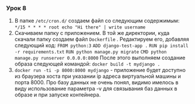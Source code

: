 ### Урок 8
1. В папке `/etc/cron.d/` создаем файл со следующим содержимым:
`*/15 * * * * root echo "Hi there" | write username`
2. Скачиваем папку с приложением. В той же директории, куда скачали папку создаем файл `Dockerfile` . Редактируем его, добавляя следующий код: 
`FROM python:3`
`ADD django-test-app .`
`RUN pip install -r requirements.txt`
`RUN python manage.py migrate`
`CMD python manage.py runserver 0.0.0.0:8000`
После этого выполняем создание образа следующей командой:
`docker build -t mydjango .`
3. `docker run -ti -p 8000:8000 mydjango` - приложение будет доступно из браузера хоста при указании ip адреса виртуальной машины и порта 8000.
Про базу данных не очень понял, видимо имелось в виду использование параметра -v для связывания баз данных в образе и при запуске контейнера.